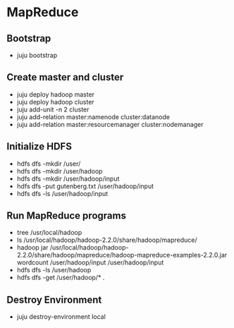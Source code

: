 MapReduce
=========

Bootstrap
---------
* juju bootstrap

Create master and cluster
-------------------------
* juju deploy hadoop master
* juju deploy hadoop cluster
* juju add-unit -n 2 cluster
* juju add-relation master:namenode cluster:datanode
* juju add-relation master:resourcemanager cluster:nodemanager

Initialize HDFS
---------------
* hdfs dfs -mkdir  /user/
* hdfs dfs -mkdir  /user/hadoop
* hdfs dfs -mkdir  /user/hadoop/input
* hdfs dfs -put gutenberg.txt /user/hadoop/input
* hdfs dfs -ls /user/hadoop/input

Run MapReduce programs
-----------------------
* tree /usr/local/hadoop
* ls /usr/local/hadoop/hadoop-2.2.0/share/hadoop/mapreduce/
* hadoop jar /usr/local/hadoop/hadoop-2.2.0/share/hadoop/mapreduce/hadoop-mapreduce-examples-2.2.0.jar wordcount /user/hadoop/input /user/hadoop/input
* hdfs dfs -ls /user/hadoop
* hdfs dfs -get /user/hadoop/* .

Destroy Environment
-------------------
* juju destroy-environment local
